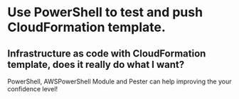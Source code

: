 # Use PowerShell to test and push CloudFormation template.
## Infrastructure as code with CloudFormation template, does it really do what I want?

PowerShell, AWSPowerShell Module and Pester can help improving the your confidence level!